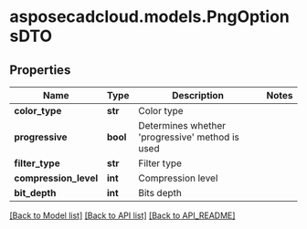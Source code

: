 # asposecadcloud.models.PngOptionsDTO

## Properties
Name | Type | Description | Notes
------------ | ------------- | ------------- | -------------
**color_type** | **str** | Color type | 
**progressive** | **bool** | Determines whether &#39;progressive&#39; method is used | 
**filter_type** | **str** | Filter type | 
**compression_level** | **int** | Compression level | 
**bit_depth** | **int** | Bits depth | 

[[Back to Model list]](API_README.md#documentation-for-models) [[Back to API list]](API_README.md#documentation-for-api-endpoints) [[Back to API_README]](API_README.md)


